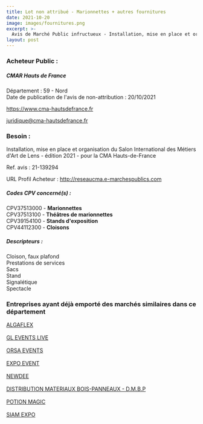 ```yaml
---
title: Lot non attribué - Marionnettes + autres fournitures
date: 2021-10-20
image: images/fournitures.png
excerpt: >-
  Avis de Marché Public infructueux - Installation, mise en place et organisation du Salon International des Métiers d'Art de Lens - édition 2021 - pour la CMA Hauts-de-France
layout: post
---
```


### Acheteur Public :
##### CMAR Hauts de France
Département : 59 - Nord<br/>
Date de publication de l'avis de non-attribution : 20/10/2021


https://www.cma-hautsdefrance.fr

juridique@cma-hautsdefrance.fr


### Besoin :

Installation, mise en place et organisation du Salon International des Métiers d'Art de Lens - édition 2021 - pour la CMA Hauts-de-France

Ref. avis : 21-139294

URL Profil Acheteur : http://reseaucma.e-marchespublics.com

##### Codes CPV concerné(s) :
CPV37513000 - **Marionnettes** <br/>
CPV37513100 - **Théâtres de marionnettes** <br/>
CPV39154100 - **Stands d'exposition** <br/>
CPV44112300 - **Cloisons** <br/>

##### Descripteurs :
Cloison, faux plafond <br/>
Prestations de services <br/>
Sacs <br/>
Stand <br/>
Signalétique <br/>
Spectacle <br/>

### Entreprises ayant déjà emporté des marchés similaires dans ce département
<a href="/entreprise-543/siren-060500378">ALGAFLEX</a><br/><br/>
<a href="/entreprise-551/siren-378932354">GL EVENTS LIVE</a><br/><br/>
<a href="/entreprise-562/siren-443570502">ORSA EVENTS</a><br/><br/>
<a href="/entreprise-563/siren-453449696">EXPO EVENT</a><br/><br/>
<a href="/entreprise-564/siren-481735751">NEWDEE</a><br/><br/>
<a href="/entreprise-568/siren-508102159">DISTRIBUTION MATERIAUX BOIS-PANNEAUX - D.M.B.P</a><br/><br/>
<a href="/entreprise-570/siren-523744415">POTION MAGIC</a><br/><br/>
<a href="/entreprise-577/siren-802732172">SIAM EXPO</a><br/><br/>

